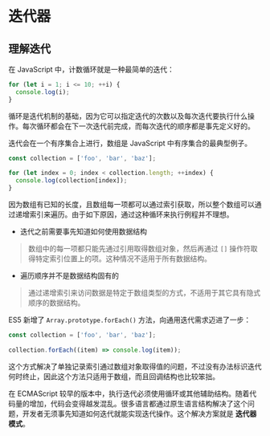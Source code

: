 # 迭代器

## 理解迭代

在 JavaScript 中，计数循环就是一种最简单的迭代：

``` javascript
for (let i = 1; i <= 10; ++i) {
  console.log(i);
}
```

循环是迭代机制的基础，因为它可以指定迭代的次数以及每次迭代要执行什么操作。每次循环都会在下一次迭代前完成，而每次迭代的顺序都是事先定义好的。

迭代会在一个有序集合上进行，数组是 JavaScript 中有序集合的最典型例子。

``` javascript
const collection = ['foo', 'bar', 'baz'];
 
for (let index = 0; index < collection.length; ++index) {
  console.log(collection[index]);
}
```

因为数组有已知的长度，且数组每一项都可以通过索引获取，所以整个数组可以通过递增索引来遍历。由于如下原因，通过这种循环来执行例程并不理想。

- 迭代之前需要事先知道如何使用数据结构

> 数组中的每一项都只能先通过引用取得数组对象，然后再通过 `[]` 操作符取得特定索引位置上的项。这种情况不适用于所有数据结构。

- 遍历顺序并不是数据结构固有的

> 通过递增索引来访问数据是特定于数组类型的方式，不适用于其它具有隐式顺序的数据结构。

ES5 新增了 `Array.prototype.forEach()` 方法，向通用迭代需求迈进了一步：

``` javascript
const collection = ['foo', 'bar', 'baz'];
 
collection.forEach((item) => console.log(item));
```

 这个方式解决了单独记录索引通过数组对象取得值的问题，不过没有办法标识迭代何时终止，因此这个方法只适用于数组，而且回调结构也比较笨拙。

在 ECMAScript 较早的版本中，执行迭代必须使用循环或其他辅助结构。随着代码量的增加，代码会变得越发混乱。很多语言都通过原生语言结构解决了这个问题，开发者无须事先知道如何迭代就能实现迭代操作。这个解决方案就是 **迭代器模式**。